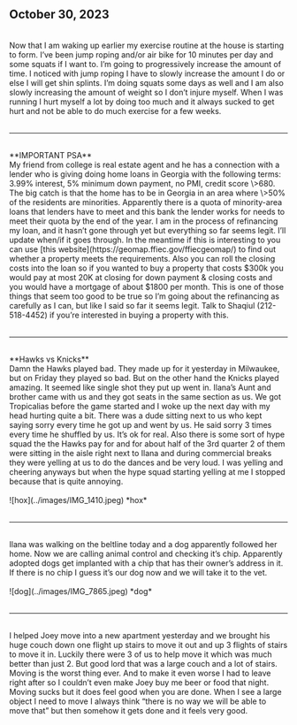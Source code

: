 ## October 30, 2023
<br>
Now that I am waking up earlier my exercise routine at the house is starting to form. I’ve been jump roping and/or air bike for 10 minutes per day and some squats if I want to. I’m going to progressively increase the amount of time. I noticed with jump roping I have to slowly increase the amount I do or else I will get shin splints. I’m doing squats some days as well and I am also slowly increasing the amount of weight so I don’t injure myself. When I was running I hurt myself a lot by doing too much and it always sucked to get hurt and not be able to do much exercise for a few weeks.
<br><br>

----

<br>
**IMPORTANT PSA**
<br>
My friend from college is real estate agent and he has a connection with a lender who is giving doing home loans in Georgia with the following terms: 3.99% interest, 5% minimum down payment, no PMI, credit score \>680. The big catch is that the home has to be in Georgia in an area where \>50% of the residents are minorities. Apparently there is a quota of minority-area loans that lenders have to meet and this bank the lender works for needs to meet their quota by the end of the year. I am in the process of refinancing my loan, and it hasn’t gone through yet but everything so far seems legit. I’ll update when/if it goes through. In the meantime if this is interesting to you can use [this website](https://geomap.ffiec.gov/ffiecgeomap/) to find out whether a property meets the requirements. Also you can roll the closing costs into the loan so if you wanted to buy a property that costs $300k you would pay at most 20K at closing for down payment & closing costs and you would have a mortgage of about $1800 per month. This is one of those things that seem too good to be true so I’m going about the refinancing as carefully as I can, but like I said so far it seems legit. Talk to Shaqiul (‭212-518-4452‬) if you’re interested in buying a property with this.
<br><br>

----

<br>
**Hawks vs Knicks**
<br>
Damn the Hawks played bad. They made up for it yesterday in Milwaukee, but on Friday they played so bad. But on the other hand the Knicks played amazing. It seemed like single shot they put up went in. Ilana’s Aunt and brother came with us and they got seats in the same section as us. We got Tropicalias before the game started and I woke up the next day with my head hurting quite a bit. There was a dude sitting next to us who kept saying sorry every time he got up and went by us. He said sorry 3 times every time he shuffled by us. It’s ok for real. Also there is some sort of hype squad the the Hawks pay for and for about half of the 3rd quarter 2 of them were sitting in the aisle right next to Ilana and during commercial breaks they were yelling at us to do the dances and be very loud. I was yelling and cheering anyways but when the hype squad starting yelling at me I stopped because that is quite annoying.
<br><br>
![hox](../images/IMG_1410.jpeg)
*hox*
<br><br>

----

<br>
Ilana was walking on the beltline today and a dog apparently followed her home. Now we are calling animal control and checking it’s chip. Apparently adopted dogs get implanted with a chip that has their owner’s address in it. If there is no chip I guess it’s our dog now and we will take it to the vet.
<br><br>
![dog](../images/IMG_7865.jpeg)
*dog*
<br><br>

----

<br>
I helped Joey move into a new apartment yesterday and we brought his huge couch down one flight up stairs to move it out and up 3 flights of stairs to move it in. Luckily there were 3 of us to help move it which was much better than just 2. But good lord that was a large couch and a lot of stairs. Moving is the worst thing ever. And to make it even worse I had to leave right after so I couldn’t even make Joey buy me beer or food that night. Moving sucks but it does feel good when you are done. When I see a large object I need to move I always think “there is no way we will be able to move that” but then somehow it gets done and it feels very good.